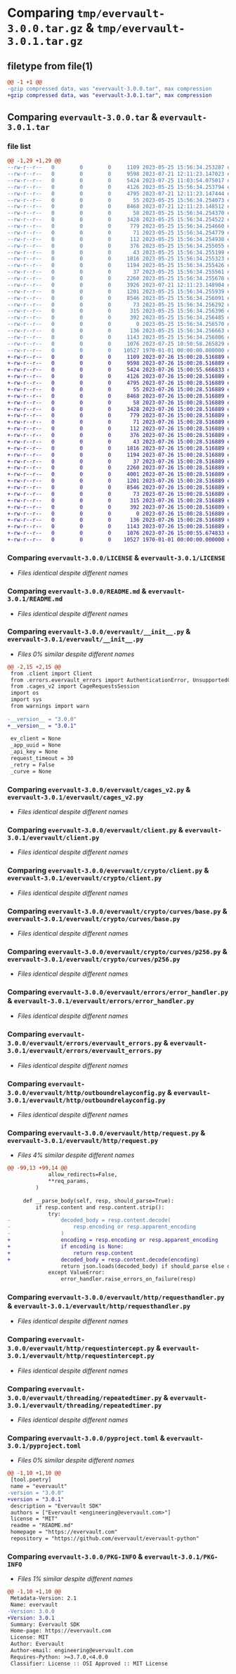 # Comparing `tmp/evervault-3.0.0.tar.gz` & `tmp/evervault-3.0.1.tar.gz`

## filetype from file(1)

```diff
@@ -1 +1 @@
-gzip compressed data, was "evervault-3.0.0.tar", max compression
+gzip compressed data, was "evervault-3.0.1.tar", max compression
```

## Comparing `evervault-3.0.0.tar` & `evervault-3.0.1.tar`

### file list

```diff
@@ -1,29 +1,29 @@
--rw-r--r--   0        0        0     1109 2023-05-25 15:56:34.253287 evervault-3.0.0/LICENSE
--rw-r--r--   0        0        0     9598 2023-07-21 12:11:23.147023 evervault-3.0.0/README.md
--rw-r--r--   0        0        0     5424 2023-07-25 11:03:54.075017 evervault-3.0.0/evervault/__init__.py
--rw-r--r--   0        0        0     4126 2023-05-25 15:56:34.253794 evervault-3.0.0/evervault/cages_v2.py
--rw-r--r--   0        0        0     4795 2023-07-21 12:11:23.147444 evervault-3.0.0/evervault/client.py
--rw-r--r--   0        0        0       55 2023-05-25 15:56:34.254073 evervault-3.0.0/evervault/crypto/__init__.py
--rw-r--r--   0        0        0     8468 2023-07-21 12:11:23.148512 evervault-3.0.0/evervault/crypto/client.py
--rw-r--r--   0        0        0       58 2023-05-25 15:56:34.254370 evervault-3.0.0/evervault/crypto/curves/__init__.py
--rw-r--r--   0        0        0     3428 2023-05-25 15:56:34.254522 evervault-3.0.0/evervault/crypto/curves/base.py
--rw-r--r--   0        0        0      779 2023-05-25 15:56:34.254660 evervault-3.0.0/evervault/crypto/curves/p256.py
--rw-r--r--   0        0        0       71 2023-05-25 15:56:34.254779 evervault-3.0.0/evervault/crypto/version.py
--rw-r--r--   0        0        0      112 2023-05-25 15:56:34.254938 evervault-3.0.0/evervault/datatypes/__init__.py
--rw-r--r--   0        0        0      376 2023-05-25 15:56:34.255055 evervault-3.0.0/evervault/datatypes/map.py
--rw-r--r--   0        0        0       43 2023-05-25 15:56:34.255199 evervault-3.0.0/evervault/errors/__init__.py
--rw-r--r--   0        0        0     1816 2023-05-25 15:56:34.255323 evervault-3.0.0/evervault/errors/error_handler.py
--rw-r--r--   0        0        0     1194 2023-05-25 15:56:34.255426 evervault-3.0.0/evervault/errors/evervault_errors.py
--rw-r--r--   0        0        0       37 2023-05-25 15:56:34.255561 evervault-3.0.0/evervault/http/__init__.py
--rw-r--r--   0        0        0     2260 2023-05-25 15:56:34.255678 evervault-3.0.0/evervault/http/outboundrelayconfig.py
--rw-r--r--   0        0        0     3926 2023-07-21 12:11:23.148904 evervault-3.0.0/evervault/http/request.py
--rw-r--r--   0        0        0     1201 2023-05-25 15:56:34.255939 evervault-3.0.0/evervault/http/requesthandler.py
--rw-r--r--   0        0        0     8546 2023-05-25 15:56:34.256091 evervault-3.0.0/evervault/http/requestintercept.py
--rw-r--r--   0        0        0       73 2023-05-25 15:56:34.256292 evervault-3.0.0/evervault/models/__init__.py
--rw-r--r--   0        0        0      315 2023-05-25 15:56:34.256396 evervault-3.0.0/evervault/models/cage.py
--rw-r--r--   0        0        0      392 2023-05-25 15:56:34.256485 evervault-3.0.0/evervault/models/cage_list.py
--rw-r--r--   0        0        0        0 2023-05-25 15:56:34.256570 evervault-3.0.0/evervault/services/__init__.py
--rw-r--r--   0        0        0      136 2023-05-25 15:56:34.256663 evervault-3.0.0/evervault/services/timeservice.py
--rw-r--r--   0        0        0     1143 2023-05-25 15:56:34.256806 evervault-3.0.0/evervault/threading/repeatedtimer.py
--rw-r--r--   0        0        0     1076 2023-07-25 10:50:58.265829 evervault-3.0.0/pyproject.toml
--rw-r--r--   0        0        0    10527 1970-01-01 00:00:00.000000 evervault-3.0.0/PKG-INFO
+-rw-r--r--   0        0        0     1109 2023-07-26 15:00:28.516889 evervault-3.0.1/LICENSE
+-rw-r--r--   0        0        0     9598 2023-07-26 15:00:28.516889 evervault-3.0.1/README.md
+-rw-r--r--   0        0        0     5424 2023-07-26 15:00:55.666833 evervault-3.0.1/evervault/__init__.py
+-rw-r--r--   0        0        0     4126 2023-07-26 15:00:28.516889 evervault-3.0.1/evervault/cages_v2.py
+-rw-r--r--   0        0        0     4795 2023-07-26 15:00:28.516889 evervault-3.0.1/evervault/client.py
+-rw-r--r--   0        0        0       55 2023-07-26 15:00:28.516889 evervault-3.0.1/evervault/crypto/__init__.py
+-rw-r--r--   0        0        0     8468 2023-07-26 15:00:28.516889 evervault-3.0.1/evervault/crypto/client.py
+-rw-r--r--   0        0        0       58 2023-07-26 15:00:28.516889 evervault-3.0.1/evervault/crypto/curves/__init__.py
+-rw-r--r--   0        0        0     3428 2023-07-26 15:00:28.516889 evervault-3.0.1/evervault/crypto/curves/base.py
+-rw-r--r--   0        0        0      779 2023-07-26 15:00:28.516889 evervault-3.0.1/evervault/crypto/curves/p256.py
+-rw-r--r--   0        0        0       71 2023-07-26 15:00:28.516889 evervault-3.0.1/evervault/crypto/version.py
+-rw-r--r--   0        0        0      112 2023-07-26 15:00:28.516889 evervault-3.0.1/evervault/datatypes/__init__.py
+-rw-r--r--   0        0        0      376 2023-07-26 15:00:28.516889 evervault-3.0.1/evervault/datatypes/map.py
+-rw-r--r--   0        0        0       43 2023-07-26 15:00:28.516889 evervault-3.0.1/evervault/errors/__init__.py
+-rw-r--r--   0        0        0     1816 2023-07-26 15:00:28.516889 evervault-3.0.1/evervault/errors/error_handler.py
+-rw-r--r--   0        0        0     1194 2023-07-26 15:00:28.516889 evervault-3.0.1/evervault/errors/evervault_errors.py
+-rw-r--r--   0        0        0       37 2023-07-26 15:00:28.516889 evervault-3.0.1/evervault/http/__init__.py
+-rw-r--r--   0        0        0     2260 2023-07-26 15:00:28.516889 evervault-3.0.1/evervault/http/outboundrelayconfig.py
+-rw-r--r--   0        0        0     4001 2023-07-26 15:00:28.516889 evervault-3.0.1/evervault/http/request.py
+-rw-r--r--   0        0        0     1201 2023-07-26 15:00:28.516889 evervault-3.0.1/evervault/http/requesthandler.py
+-rw-r--r--   0        0        0     8546 2023-07-26 15:00:28.516889 evervault-3.0.1/evervault/http/requestintercept.py
+-rw-r--r--   0        0        0       73 2023-07-26 15:00:28.516889 evervault-3.0.1/evervault/models/__init__.py
+-rw-r--r--   0        0        0      315 2023-07-26 15:00:28.516889 evervault-3.0.1/evervault/models/cage.py
+-rw-r--r--   0        0        0      392 2023-07-26 15:00:28.516889 evervault-3.0.1/evervault/models/cage_list.py
+-rw-r--r--   0        0        0        0 2023-07-26 15:00:28.516889 evervault-3.0.1/evervault/services/__init__.py
+-rw-r--r--   0        0        0      136 2023-07-26 15:00:28.516889 evervault-3.0.1/evervault/services/timeservice.py
+-rw-r--r--   0        0        0     1143 2023-07-26 15:00:28.516889 evervault-3.0.1/evervault/threading/repeatedtimer.py
+-rw-r--r--   0        0        0     1076 2023-07-26 15:00:55.674833 evervault-3.0.1/pyproject.toml
+-rw-r--r--   0        0        0    10527 1970-01-01 00:00:00.000000 evervault-3.0.1/PKG-INFO
```

### Comparing `evervault-3.0.0/LICENSE` & `evervault-3.0.1/LICENSE`

 * *Files identical despite different names*

### Comparing `evervault-3.0.0/README.md` & `evervault-3.0.1/README.md`

 * *Files identical despite different names*

### Comparing `evervault-3.0.0/evervault/__init__.py` & `evervault-3.0.1/evervault/__init__.py`

 * *Files 0% similar despite different names*

```diff
@@ -2,15 +2,15 @@
 from .client import Client
 from .errors.evervault_errors import AuthenticationError, UnsupportedCurveError
 from .cages_v2 import CageRequestsSession
 import os
 import sys
 from warnings import warn
 
-__version__ = "3.0.0"
+__version__ = "3.0.1"
 
 ev_client = None
 _app_uuid = None
 _api_key = None
 request_timeout = 30
 _retry = False
 _curve = None
```

### Comparing `evervault-3.0.0/evervault/cages_v2.py` & `evervault-3.0.1/evervault/cages_v2.py`

 * *Files identical despite different names*

### Comparing `evervault-3.0.0/evervault/client.py` & `evervault-3.0.1/evervault/client.py`

 * *Files identical despite different names*

### Comparing `evervault-3.0.0/evervault/crypto/client.py` & `evervault-3.0.1/evervault/crypto/client.py`

 * *Files identical despite different names*

### Comparing `evervault-3.0.0/evervault/crypto/curves/base.py` & `evervault-3.0.1/evervault/crypto/curves/base.py`

 * *Files identical despite different names*

### Comparing `evervault-3.0.0/evervault/crypto/curves/p256.py` & `evervault-3.0.1/evervault/crypto/curves/p256.py`

 * *Files identical despite different names*

### Comparing `evervault-3.0.0/evervault/errors/error_handler.py` & `evervault-3.0.1/evervault/errors/error_handler.py`

 * *Files identical despite different names*

### Comparing `evervault-3.0.0/evervault/errors/evervault_errors.py` & `evervault-3.0.1/evervault/errors/evervault_errors.py`

 * *Files identical despite different names*

### Comparing `evervault-3.0.0/evervault/http/outboundrelayconfig.py` & `evervault-3.0.1/evervault/http/outboundrelayconfig.py`

 * *Files identical despite different names*

### Comparing `evervault-3.0.0/evervault/http/request.py` & `evervault-3.0.1/evervault/http/request.py`

 * *Files 4% similar despite different names*

```diff
@@ -99,13 +99,14 @@
             allow_redirects=False,
             **req_params,
         )
 
     def __parse_body(self, resp, should_parse=True):
         if resp.content and resp.content.strip():
             try:
-                decoded_body = resp.content.decode(
-                    resp.encoding or resp.apparent_encoding
-                )
+                encoding = resp.encoding or resp.apparent_encoding
+                if encoding is None:
+                    return resp.content
+                decoded_body = resp.content.decode(encoding)
                 return json.loads(decoded_body) if should_parse else decoded_body
             except ValueError:
                 error_handler.raise_errors_on_failure(resp)
```

### Comparing `evervault-3.0.0/evervault/http/requesthandler.py` & `evervault-3.0.1/evervault/http/requesthandler.py`

 * *Files identical despite different names*

### Comparing `evervault-3.0.0/evervault/http/requestintercept.py` & `evervault-3.0.1/evervault/http/requestintercept.py`

 * *Files identical despite different names*

### Comparing `evervault-3.0.0/evervault/threading/repeatedtimer.py` & `evervault-3.0.1/evervault/threading/repeatedtimer.py`

 * *Files identical despite different names*

### Comparing `evervault-3.0.0/pyproject.toml` & `evervault-3.0.1/pyproject.toml`

 * *Files 0% similar despite different names*

```diff
@@ -1,10 +1,10 @@
 [tool.poetry]
 name = "evervault"
-version = "3.0.0"
+version = "3.0.1"
 description = "Evervault SDK"
 authors = ["Evervault <engineering@evervault.com>"]
 license = "MIT"
 readme = "README.md"
 homepage = "https://evervault.com"
 repository = "https://github.com/evervault/evervault-python"
```

### Comparing `evervault-3.0.0/PKG-INFO` & `evervault-3.0.1/PKG-INFO`

 * *Files 1% similar despite different names*

```diff
@@ -1,10 +1,10 @@
 Metadata-Version: 2.1
 Name: evervault
-Version: 3.0.0
+Version: 3.0.1
 Summary: Evervault SDK
 Home-page: https://evervault.com
 License: MIT
 Author: Evervault
 Author-email: engineering@evervault.com
 Requires-Python: >=3.7.0,<4.0.0
 Classifier: License :: OSI Approved :: MIT License
```

